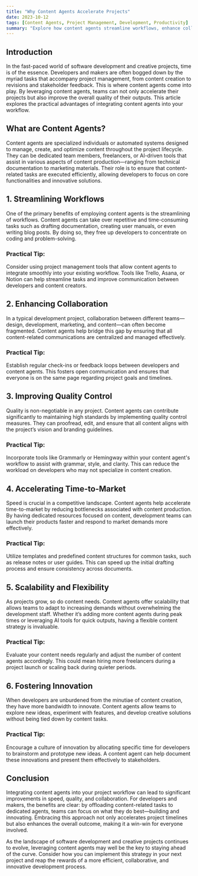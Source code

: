 ```yaml
---
title: "Why Content Agents Accelerate Projects"
date: 2023-10-12
tags: [Content Agents, Project Management, Development, Productivity]
summary: "Explore how content agents streamline workflows, enhance collaboration, and improve project outcomes for developers and makers."
---
```


## Introduction

In the fast-paced world of software development and creative projects, time is of the essence. Developers and makers are often bogged down by the myriad tasks that accompany project management, from content creation to revisions and stakeholder feedback. This is where content agents come into play. By leveraging content agents, teams can not only accelerate their projects but also improve the overall quality of their outputs. This article explores the practical advantages of integrating content agents into your workflow.

## What are Content Agents?

Content agents are specialized individuals or automated systems designed to manage, create, and optimize content throughout the project lifecycle. They can be dedicated team members, freelancers, or AI-driven tools that assist in various aspects of content production—ranging from technical documentation to marketing materials. Their role is to ensure that content-related tasks are executed efficiently, allowing developers to focus on core functionalities and innovative solutions.

## 1. Streamlining Workflows

One of the primary benefits of employing content agents is the streamlining of workflows. Content agents can take over repetitive and time-consuming tasks such as drafting documentation, creating user manuals, or even writing blog posts. By doing so, they free up developers to concentrate on coding and problem-solving.

### Practical Tip:
Consider using project management tools that allow content agents to integrate smoothly into your existing workflow. Tools like Trello, Asana, or Notion can help streamline tasks and improve communication between developers and content creators.

## 2. Enhancing Collaboration

In a typical development project, collaboration between different teams—design, development, marketing, and content—can often become fragmented. Content agents help bridge this gap by ensuring that all content-related communications are centralized and managed effectively.

### Practical Tip:
Establish regular check-ins or feedback loops between developers and content agents. This fosters open communication and ensures that everyone is on the same page regarding project goals and timelines.

## 3. Improving Quality Control

Quality is non-negotiable in any project. Content agents can contribute significantly to maintaining high standards by implementing quality control measures. They can proofread, edit, and ensure that all content aligns with the project’s vision and branding guidelines.

### Practical Tip:
Incorporate tools like Grammarly or Hemingway within your content agent's workflow to assist with grammar, style, and clarity. This can reduce the workload on developers who may not specialize in content creation.

## 4. Accelerating Time-to-Market

Speed is crucial in a competitive landscape. Content agents help accelerate time-to-market by reducing bottlenecks associated with content production. By having dedicated resources focused on content, development teams can launch their products faster and respond to market demands more effectively.

### Practical Tip:
Utilize templates and predefined content structures for common tasks, such as release notes or user guides. This can speed up the initial drafting process and ensure consistency across documents.

## 5. Scalability and Flexibility

As projects grow, so do content needs. Content agents offer scalability that allows teams to adapt to increasing demands without overwhelming the development staff. Whether it’s adding more content agents during peak times or leveraging AI tools for quick outputs, having a flexible content strategy is invaluable.

### Practical Tip:
Evaluate your content needs regularly and adjust the number of content agents accordingly. This could mean hiring more freelancers during a project launch or scaling back during quieter periods.

## 6. Fostering Innovation

When developers are unburdened from the minutiae of content creation, they have more bandwidth to innovate. Content agents allow teams to explore new ideas, experiment with features, and develop creative solutions without being tied down by content tasks.

### Practical Tip:
Encourage a culture of innovation by allocating specific time for developers to brainstorm and prototype new ideas. A content agent can help document these innovations and present them effectively to stakeholders.

## Conclusion

Integrating content agents into your project workflow can lead to significant improvements in speed, quality, and collaboration. For developers and makers, the benefits are clear: by offloading content-related tasks to dedicated agents, teams can focus on what they do best—building and innovating. Embracing this approach not only accelerates project timelines but also enhances the overall outcome, making it a win-win for everyone involved.

As the landscape of software development and creative projects continues to evolve, leveraging content agents may well be the key to staying ahead of the curve. Consider how you can implement this strategy in your next project and reap the rewards of a more efficient, collaborative, and innovative development process.